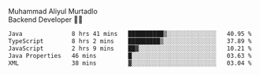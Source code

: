 Muhammad Aliyul Murtadlo
<br>
Backend Developer 👨‍💻
<br>
<!--START_SECTION:waka-->

```txt
Java              8 hrs 41 mins   ██████████▒░░░░░░░░░░░░░░   40.95 %
TypeScript        8 hrs 2 mins    █████████▒░░░░░░░░░░░░░░░   37.89 %
JavaScript        2 hrs 9 mins    ██▓░░░░░░░░░░░░░░░░░░░░░░   10.21 %
Java Properties   46 mins         █░░░░░░░░░░░░░░░░░░░░░░░░   03.63 %
XML               38 mins         ▓░░░░░░░░░░░░░░░░░░░░░░░░   03.04 %
```

<!--END_SECTION:waka-->
